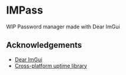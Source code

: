 # IMPass

WIP Password manager made with Dear ImGui


## Acknowledgements

 - [Dear ImGui](https://github.com/ocornut/imgui)
 - [Cross-platform uptime library](https://github.com/qwercik/uptime)
